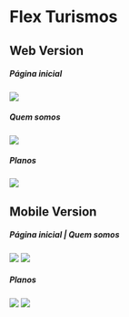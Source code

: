 <h1> Flex Turismos </h1>

<h2> Web Version </h2>

<h5>Página inicial</h5>
<img src="images/Screenshot_1.png">

<h5>Quem somos</h5>
<img src="images/Quem_Somos_Servicos.png">

<h5>Planos</h5>
<img src="images/Planos.png">

<h2> Mobile Version </h2>

<div>
<h5>Página inicial | Quem somos</h5>
<img src="images/Flex_Mobile.png">
<img src="images/Quem_Somos_Mobile.png">
</div>

<div>
<h5>Planos</h5>
<img src="images/Planos_Mobile.png">
<img src="images/Planos2_Mobile.png">
</div>
